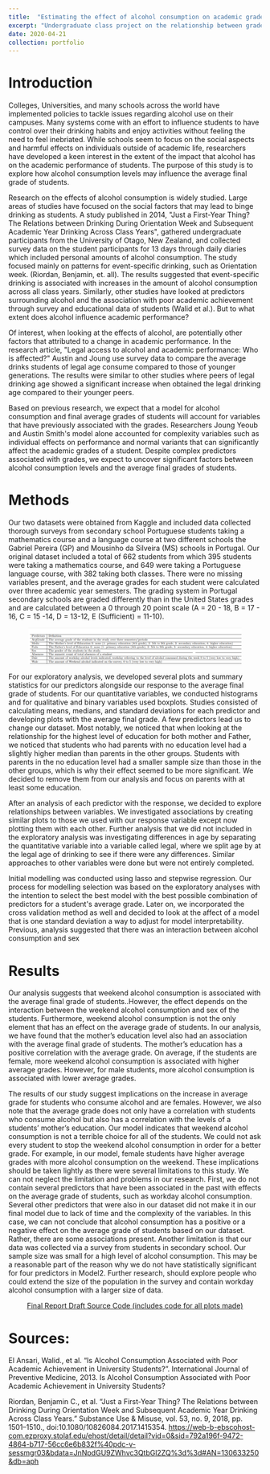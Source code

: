 ```yaml
---
title:  "Estimating the effect of alcohol consumption on academic grades"
excerpt: "Undergraduate class project on the relationship between grades and alcohol." 
date: 2020-04-21
collection: portfolio
---
```



# Introduction

Colleges, Universities, and many schools across the world have implemented policies to tackle issues regarding alcohol use on their campuses. Many systems come with an effort to influence students to have control over their drinking habits and enjoy activities without feeling the need to feel inebriated. While schools seem to focus on the social aspects and harmful effects on individuals outside of academic life, researchers have developed a keen interest in the extent of the impact that alcohol has on the academic performance of students. The purpose of this study is to explore how alcohol consumption levels may influence the average final grade of students. 

Research on the effects of alcohol consumption is widely studied. Large areas of studies have focused on the social factors that may lead to binge drinking as students. A study published in 2014, "Just a First-Year Thing? The Relations between Drinking During Orientation Week and Subsequent Academic Year Drinking Across Class Years", gathered undergraduate participants from the University of Otago, New Zealand,  and collected survey data on the student participants for 13 days through daily diaries which included personal amounts of alcohol consumption. The study focused mainly on patterns for event-specific drinking, such as Orientation week. (Riordan, Benjamin, et. all). The results suggested that event-specific drinking is associated with increases in the amount of alcohol consumption across all class years. Similarly, other studies have looked at predictors surrounding alcohol and the association with poor academic achievement through survey and educational data of students (Walid et al.). But to what extent does alcohol influence academic performance?  

Of interest, when looking at the effects of alcohol, are potentially other factors that attributed to a change in academic performance. In the research article, "Legal access to alcohol and academic performance: Who is affected?" Austin and Joung use survey data to compare the average drinks students of legal age consume compared to those of younger generations. The results were similar to other studies where peers of legal drinking age showed a significant increase when obtained the legal drinking age compared to their younger peers.

Based on previous research, we expect that a model for alcohol consumption and final average grades of students will account for variables that have previously associated with the grades. Researchers Joung Yeoub and Austin Smith's model alone accounted for complexity variables such as individual effects on performance and normal variants that can significantly affect the academic grades of a student. Despite complex predictors associated with grades, we expect to uncover significant factors between alcohol consumption levels and the average final grades of students.  

# Methods

Our two datasets were obtained from Kaggle and included data collected thorough surveys from secondary school Portuguese students taking a mathematics course and a language course at two different schools the Gabriel Pereira (GP) and Mousinho da Silveira (MS) schools in Portugal. Our original dataset included a total of 662 students from which 395 students were taking a mathematics course, and 649 were taking a Portuguese language course, with 382 taking both classes. There were no missing variables present, and the average grades for each student were calculated over three academic year semesters. The grading system in Portugal secondary schools are graded differently than in the United States grades and are calculated between a 0 through 20 point scale (A = 20 - 18, B = 17 - 16, C = 15 -14, D = 13-12, E (Sufficient) = 11-10).  


<center>
    <figure class="half">
        <a href='/images/Screenshot 2021-07-22 105348.png'><img src='/images/Screenshot 2021-07-22 105348.png'></a>
         </figure>
</center>

For our exploratory analysis, we developed several plots and summary statistics for our predictors alongside our response to the average final grade of students. For our quantitative variables, we conducted histograms and for qualitative and binary variables used boxplots. Studies consisted of calculating means, medians, and standard deviations for each predictor and developing plots with the average final grade. A few predictors lead us to change our dataset. Most notably, we noticed that when looking at the relationship for the highest level of education for both mother and Father, we noticed that students who had parents with no education level had a slightly higher median than parents in the other groups. Students with parents in the no education level had a smaller sample size than those in the other groups, which is why their effect seemed to be more significant. We decided to remove them from our analysis and focus on parents with at least some education. 

After an analysis of each predictor with the response, we decided to explore relationships between variables. We investigated associations by creating similar plots to those we used with our response variable except now plotting them with each other. Further analysis that we did not included in the exploratory analysis was investigating differences in age by separating the quantitative variable into a variable called legal, where we split age by at the legal age of drinking to see if there were any differences. Similar approaches to other variables were done but were not entirely completed. 

Initial modelling was conducted using lasso and stepwise regression. Our process for modelling selection was based on the exploratory analyses with the intention to select the best model with the best possible combination of predictors for a student's average grade. Later on, we incorporated the cross validation method as well and decided to look at the affect of a model that is one standard deviation a way to adjust for model interpretability. Previous, analysis suggested that there was an interaction between alcohol consumption and sex

# Results

Our analysis suggests that weekend alcohol consumption is associated with the average final grade of students..However, the effect depends on the interaction between the weekend alcohol consumption and sex of the students. Furthermore, weekend alcohol consumption is not the only element that has an effect on the average grade of students. In our analysis, we have found that the mother’s education level also had an association with the average final grade of students. The mother’s education has a positive correlation with the average grade. On average, if the students are female, more weekend alcohol consumption is associated with higher average grades. However, for male students, more alcohol consumption is associated with lower
average grades.

The results of our study suggest implications on the increase in average grade for students who consume alcohol and are females. However, we also note that the average grade does not only have a correlation with students who consume alcohol but also has a correlation with the levels of a students’ mother’s education. Our model indicates that weekend alcohol consumption is not a terrible choice for all of the students. We could not ask every student to stop the weekend alcohol consumption in order for a better grade. For example, in our model, female students have higher average grades with more alcohol consumption on the weekend. These implications should be taken lightly as there were several limitations to this study. We can not neglect the limitation and problems in our research. First, we do not contain several predictors that have been associated in the past with effects on the average grade of students, such as workday alcohol consumption. Several other predictors that were also in our dataset did not make it in our final model due to lack of time and the complexity of the variables. In this case, we can not conclude that alcohol consumption has a positive or a negative effect on the average grade of students based on our dataset. Rather, there are some associations present. Another limitation is that our data was collected via a survey from students in secondary school. Our sample size was small for a high level of alcohol consumption. This may be a reasonable part of the reason why we do not have statistically significant for four predictors in Model2. Further research, should explore people who could extend the size of the population in the survey and contain workday alcohol consumption with a larger size of data. 

<center>
    <div class="btn-group">
        <a href="https://github.com/HeribertoLopez/Exploratory-School-Grades-And-Alcohol-Consumption-Project/blob/main/Final_Project.Rmd" class="btn btn-success"> Final Report  Draft Source Code (includes code for all plots made) </a>
    </div>
</center> 

# Sources: 

El Ansari, Walid., et al. “Is Alcohol Consumption Associated with Poor Academic Achievement in University Students?”. International Journal of Preventive Medicine, 2013.
Is Alcohol Consumption Associated with Poor Academic Achievement in University Students?  

Riordan, Benjamin C., et al. “Just a First-Year Thing? The Relations between Drinking During Orientation Week and Subsequent Academic Year Drinking Across Class Years.” Substance Use & Misuse, vol. 53, no. 9, 2018, pp. 1501–1510., doi:10.1080/10826084.2017.1415354. 
https://web-b-ebscohost-com.ezproxy.stolaf.edu/ehost/detail/detail?vid=0&sid=792a196f-9472-4864-b717-56cc6e6b832f%40pdc-v-sessmgr03&bdata=JnNpdGU9ZWhvc3QtbGl2ZQ%3d%3d#AN=130633250&db=aph  
